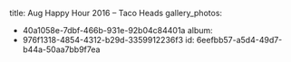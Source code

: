 title: Aug Happy Hour 2016 – Taco Heads
gallery_photos:
  - 40a1058e-7dbf-466b-931e-92b04c84401a
album:
  - 976f1318-4854-4312-b29d-3359912236f3
id: 6eefbb57-a5d4-49d7-b44a-50aa7bb9f7ea
